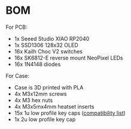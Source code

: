 # BOM

For PCB:
- 1x Seeed Studio XIAO RP2040 
- 1x SSD1306 128x32 OLED 
- 16x Kailh Choc V2 switches
- 16x SK6812-E reverse mount NeoPixel LEDs
- 16x 1N4148 diodes 

For Case:
- Case is 3D printed with PLA
- 4x M3x12mm screws
- 4x M3 hex nuts
- 4x M3x5mx4mm heatset inserts
- 15x 1u low profile key caps ([compatibility list](https://docs.google.com/spreadsheets/d/1ylYmEZ1jNiPuHWl6rjiI3xzooOwUTS33BZfYSW-n7Ok/edit?gid=0#gid=0))
- 1x 2u low profile key cap